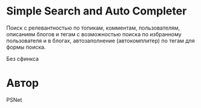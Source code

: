 Simple Search and Auto Completer
================================

Поиск с релевантностью по топикам, комментам, пользователям, описаниям блогов и
тегам с возможностью поиска по избранному пользователя и в блогах, автозаполнение (автокомплитер) 
по тегам для формы поиска.

Без сфинкса

Автор
=====

PSNet